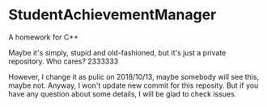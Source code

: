 # StudentAchievementManager
A homework for C++

Maybe it's simply, stupid and old-fashioned, but it's just a private repository. Who cares? 2333333

However, I change it as pulic on 2018/10/13, maybe somebody will see this, maybe not. Anyway, I won't update new commit for this reposity. But if you have any question about some details, I will be glad to check issues.
